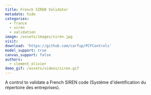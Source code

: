 ```yaml
---
title: French SIREN Validator
metadate: hide
categories:
  - france
  - siren
  - validation
image: /assets/images/siren.jpg
visit: 
download: 'https://github.com/carfup/PCFControls'
model_support: true
canvas_support: false
authors:
  - clement_olivier
demo_gif: /assets/videos/siren.gif
---
```


A control to validate a French SIREN code (Système d'identification du répertoire des entreprises).
